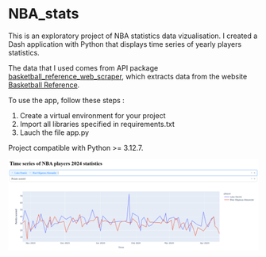# NBA_stats

This is an exploratory project of NBA statistics data vizualisation. I created a Dash application with Python that displays time series of yearly players statistics. 

The data that I used comes from API package [basketball_reference_web_scraper](https://github.com/jaebradley/basketball_reference_web_scraper), which extracts data from the website [Basketball Reference](http://www.basketball-reference.com).

To use the app, follow these steps :
1. Create a virtual environment for your project
2. Import all libraries specified in requirements.txt
3. Lauch the file app.py

Project compatible with Python >= 3.12.7.

![Alt text](get_data/app.png)